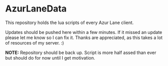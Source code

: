 # AzurLaneData

This repository holds the lua scripts of every Azur Lane client.

Updates should be pushed here within a few minutes. If it missed an update please let me know so I can fix it. Thanks are appreciated, as this takes a lot of resources of my server. :)

**NOTE:** Repository should be back up. Script is more half assed than ever but should do for now until I get motivation.
